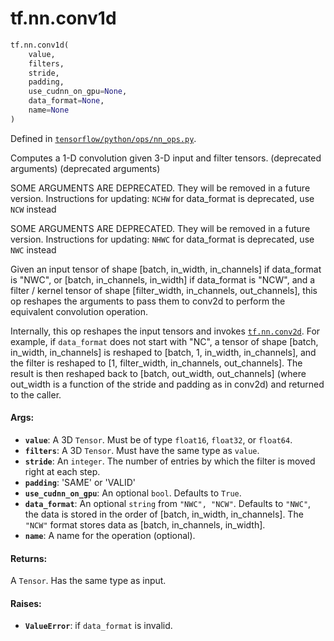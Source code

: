 <div itemscope itemtype="http://developers.google.com/ReferenceObject">
<meta itemprop="name" content="tf.nn.conv1d" />
<meta itemprop="path" content="Stable" />
</div>

# tf.nn.conv1d

``` python
tf.nn.conv1d(
    value,
    filters,
    stride,
    padding,
    use_cudnn_on_gpu=None,
    data_format=None,
    name=None
)
```



Defined in [`tensorflow/python/ops/nn_ops.py`](/code/stable/tensorflow/python/ops/nn_ops.py).

Computes a 1-D convolution given 3-D input and filter tensors. (deprecated arguments) (deprecated arguments)

SOME ARGUMENTS ARE DEPRECATED. They will be removed in a future version.
Instructions for updating:
`NCHW` for data_format is deprecated, use `NCW` instead

SOME ARGUMENTS ARE DEPRECATED. They will be removed in a future version.
Instructions for updating:
`NHWC` for data_format is deprecated, use `NWC` instead

Given an input tensor of shape
  [batch, in_width, in_channels]
if data_format is "NWC", or
  [batch, in_channels, in_width]
if data_format is "NCW",
and a filter / kernel tensor of shape
[filter_width, in_channels, out_channels], this op reshapes
the arguments to pass them to conv2d to perform the equivalent
convolution operation.

Internally, this op reshapes the input tensors and invokes <a href="../../tf/nn/conv2d.md"><code>tf.nn.conv2d</code></a>.
For example, if `data_format` does not start with "NC", a tensor of shape
  [batch, in_width, in_channels]
is reshaped to
  [batch, 1, in_width, in_channels],
and the filter is reshaped to
  [1, filter_width, in_channels, out_channels].
The result is then reshaped back to
  [batch, out_width, out_channels]
\(where out_width is a function of the stride and padding as in conv2d\) and
returned to the caller.

#### Args:

* <b>`value`</b>: A 3D `Tensor`.  Must be of type `float16`, `float32`, or `float64`.
* <b>`filters`</b>: A 3D `Tensor`.  Must have the same type as `value`.
* <b>`stride`</b>: An `integer`.  The number of entries by which
    the filter is moved right at each step.
* <b>`padding`</b>: 'SAME' or 'VALID'
* <b>`use_cudnn_on_gpu`</b>: An optional `bool`.  Defaults to `True`.
* <b>`data_format`</b>: An optional `string` from `"NWC", "NCW"`.  Defaults
    to `"NWC"`, the data is stored in the order of
    [batch, in_width, in_channels].  The `"NCW"` format stores
    data as [batch, in_channels, in_width].
* <b>`name`</b>: A name for the operation (optional).


#### Returns:

A `Tensor`.  Has the same type as input.


#### Raises:

* <b>`ValueError`</b>: if `data_format` is invalid.